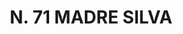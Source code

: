 ---
title: "N. 71 MADRE SILVA"
plant-name: "N. 71"
plant-number: "071"
plant-xml: "/assets/xml/plant071.xml"
plant-title: "N. 71 MADRE SILVA"
plant-taxon-link: ""
plant-taxon-link: ""
layout: single-xml
---